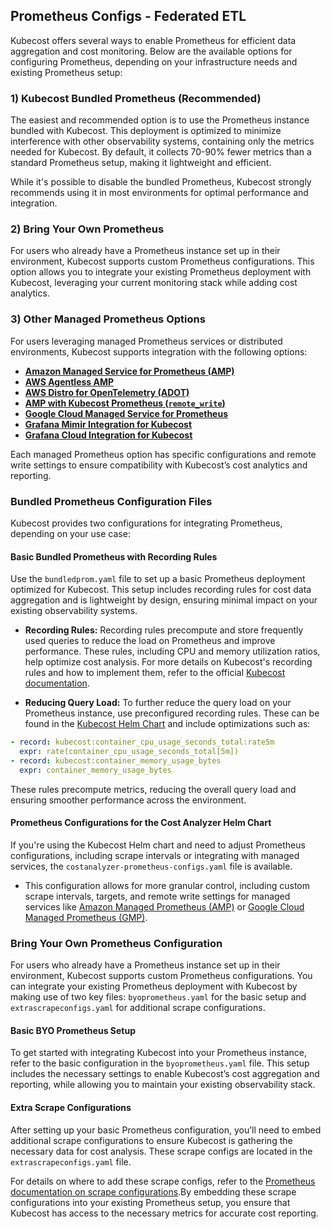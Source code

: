 ## Prometheus Configs - Federated ETL

Kubecost offers several ways to enable Prometheus for efficient data aggregation and cost monitoring. Below are the available options for configuring Prometheus, depending on your infrastructure needs and existing Prometheus setup:

### 1) **Kubecost Bundled Prometheus (Recommended)**  
The easiest and recommended option is to use the Prometheus instance bundled with Kubecost. This deployment is optimized to minimize interference with other observability systems, containing only the metrics needed for Kubecost. By default, it collects 70-90% fewer metrics than a standard Prometheus setup, making it lightweight and efficient.

While it's possible to disable the bundled Prometheus, Kubecost strongly recommends using it in most environments for optimal performance and integration.

### 2) **Bring Your Own Prometheus**  
For users who already have a Prometheus instance set up in their environment, Kubecost supports custom Prometheus configurations. This option allows you to integrate your existing Prometheus deployment with Kubecost, leveraging your current monitoring stack while adding cost analytics.

### 3) **Other Managed Prometheus Options**  
For users leveraging managed Prometheus services or distributed environments, Kubecost supports integration with the following options:
   - [**Amazon Managed Service for Prometheus (AMP)**](https://docs.kubecost.com/install-and-configure/advanced-configuration/custom-prom/aws-amp-integration)
   - [**AWS Agentless AMP**](https://docs.kubecost.com/install-and-configure/advanced-configuration/custom-prom/kubecost-agentless-amp)
   - [**AWS Distro for OpenTelemetry (ADOT)**](https://docs.kubecost.com/install-and-configure/advanced-configuration/custom-prom/kubecost-aws-distro-open-telemetry)
   - [**AMP with Kubecost Prometheus (`remote_write`)**](https://docs.kubecost.com/install-and-configure/advanced-configuration/custom-prom/amp-with-remote-write)
   - [**Google Cloud Managed Service for Prometheus**](https://docs.kubecost.com/install-and-configure/advanced-configuration/custom-prom/gcp-gmp-integration)
   - [**Grafana Mimir Integration for Kubecost**](https://docs.kubecost.com/install-and-configure/advanced-configuration/custom-prom/grafana-mimir-integration)
   - [**Grafana Cloud Integration for Kubecost**](https://docs.kubecost.com/install-and-configure/advanced-configuration/custom-prom/grafana-cloud-integration)

Each managed Prometheus option has specific configurations and remote write settings to ensure compatibility with Kubecost’s cost analytics and reporting.

### Bundled Prometheus Configuration Files

Kubecost provides two configurations for integrating Prometheus, depending on your use case:

#### **Basic Bundled Prometheus with Recording Rules**  
Use the `bundledprom.yaml` file to set up a basic Prometheus deployment optimized for Kubecost. This setup includes recording rules for cost data aggregation and is lightweight by design, ensuring minimal impact on your existing observability systems.

- **Recording Rules:** Recording rules precompute and store frequently used queries to reduce the load on Prometheus and improve performance. These rules, including CPU and memory utilization ratios, help optimize cost analysis. For more details on Kubecost's recording rules and how to implement them, refer to the official [Kubecost documentation](https://docs.kubecost.com/install-and-configure/advanced-configuration/custom-prom#recording-rules).
  
- **Reducing Query Load:** To further reduce the query load on your Prometheus instance, use preconfigured recording rules. These can be found in the [Kubecost Helm Chart](https://github.com/kubecost/cost-analyzer-helm-chart/blob/v1.106/kubecost.yaml#L398-L413) and include optimizations such as:

```yaml
- record: kubecost:container_cpu_usage_seconds_total:rate5m
  expr: rate(container_cpu_usage_seconds_total[5m])
- record: kubecost:container_memory_usage_bytes
  expr: container_memory_usage_bytes
```

These rules precompute metrics, reducing the overall query load and ensuring smoother performance across the environment.

#### **Prometheus Configurations for the Cost Analyzer Helm Chart**  
If you're using the Kubecost Helm chart and need to adjust Prometheus configurations, including scrape intervals or integrating with managed services, the `costanalyzer-prometheus-configs.yaml` file is available.

- This configuration allows for more granular control, including custom scrape intervals, targets, and remote write settings for managed services like [Amazon Managed Prometheus (AMP)](https://docs.kubecost.com/install-and-configure/advanced-configuration/custom-prom/aws-amp-integration) or [Google Cloud Managed Prometheus (GMP)](https://docs.kubecost.com/install-and-configure/advanced-configuration/custom-prom/gcp-gmp-integration).

### Bring Your Own Prometheus Configuration

For users who already have a Prometheus instance set up in their environment, Kubecost supports custom Prometheus configurations. You can integrate your existing Prometheus deployment with Kubecost by making use of two key files: `byoprometheus.yaml` for the basic setup and `extrascrapeconfigs.yaml` for additional scrape configurations.

#### **Basic BYO Prometheus Setup**  
To get started with integrating Kubecost into your Prometheus instance, refer to the basic configuration in the `byoprometheus.yaml` file. This setup includes the necessary settings to enable Kubecost’s cost aggregation and reporting, while allowing you to maintain your existing observability stack.

#### **Extra Scrape Configurations**  
After setting up your basic Prometheus configuration, you’ll need to embed additional scrape configurations to ensure Kubecost is gathering the necessary data for cost analysis. These scrape configs are located in the `extrascrapeconfigs.yaml` file.

For details on where to add these scrape configs, refer to the [Prometheus documentation on scrape configurations](https://prometheus.io/docs/prometheus/latest/configuration/configuration/#scrape_config).By embedding these scrape configurations into your existing Prometheus setup, you ensure that Kubecost has access to the necessary metrics for accurate cost reporting.


